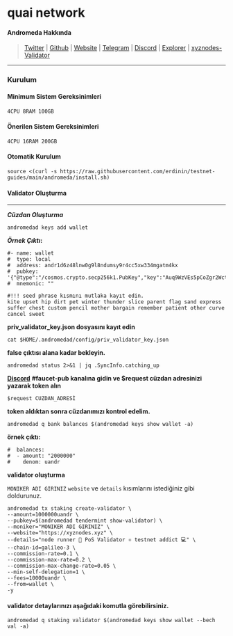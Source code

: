 # quai network

#### Andromeda Hakkında

> [Twitter](https://twitter.com/AndromedaProt) | [Github](https://github.com/andromedaprotocol) | [Website](https://www.andromedaprotocol.io/) | [Telegram](https://t.me/andromedaprotocol) | [Discord](https://discord.gg/9V2htcxKgS) | [Explorer](https://andromeda.explorers.guru/) | [xyznodes-Validator](https://andromeda.explorers.guru/validator/andrvaloper1h9x8jjn5z9sv2cup9u23efqava2q6vmp96hlw9)

***

### Kurulum

#### Minimum Sistem Gereksinimleri

```
4CPU 8RAM 100GB
```

#### Önerilen Sistem Gereksinimleri

```
4CPU 16RAM 200GB
```

#### Otomatik Kurulum

```
source <(curl -s https://raw.githubusercontent.com/erdinin/testnet-guides/main/andromeda/install.sh)
```

#### Validator Oluşturma

***

_**Cüzdan Oluşturma**_

```
andromedad keys add wallet
```

_**Örnek Çıktı**_**:**

```
#- name: wallet
#  type: local
#  address: andr1d6z48lnw0g9l8ndumsy9r4cc5xw334mgatm4kx
#  pubkey: '{"@type":"/cosmos.crypto.secp256k1.PubKey","key":"Auq9WzVEs5pCoZgr2WctjI7fU+lJCH0I3r6GC1oa0tc0"}'
#  mnemonic: ""

#!!! seed phrase kısmını mutlaka kayıt edin.
kite upset hip dirt pet winter thunder slice parent flag sand express suffer chest custom pencil mother bargain remember patient other curve cancel sweet
```

**priv\_validator\_key.json dosyasını kayıt edin**

```
cat $HOME/.andromedad/config/priv_validator_key.json
```

**false çıktısı alana kadar bekleyin.**

```
andromedad status 2>&1 | jq .SyncInfo.catching_up
```

[**Discord**](https://discord.gg/9V2htcxKgS) **#faucet-pub kanalına gidin ve $request cüzdan adresinizi yazarak token alın**

```
$request CUZDAN_ADRESİ
```

**token aldıktan sonra cüzdanımızı kontrol edelim.**

```
andromedad q bank balances $(andromedad keys show wallet -a)
```

**örnek çıktı:**

```
#  balances:
#  - amount: "2000000"
#    denom: uandr
```

**validator oluşturma**

`MONIKER ADI GIRINIZ` `website` ve `details` kısımlarını istediğiniz gibi doldurunuz.

```
andromedad tx staking create-validator \
--amount=1000000uandr \
--pubkey=$(andromedad tendermint show-validator) \
--moniker="MONIKER ADI GIRINIZ" \
--website="https://xyznodes.xyz" \
--details="node runner 💨 PoS Validator ⚛️ testnet addict 💻" \
--chain-id=galileo-3 \
--commission-rate=0.1 \
--commission-max-rate=0.2 \
--commission-max-change-rate=0.05 \
--min-self-delegation=1 \
--fees=10000uandr \
--from=wallet \
-y
```

#### validator detaylarınızı aşağıdaki komutla görebilirsiniz.

```
andromedad q staking validator $(andromedad keys show wallet --bech val -a)
```
